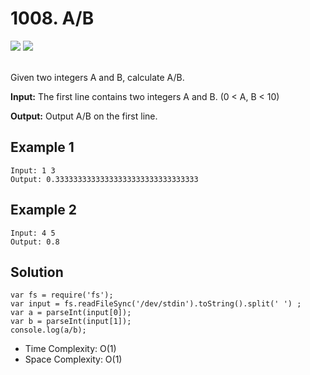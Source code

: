 
# 1008. A/B

<div style={{ display: "flex", flex-direction: "column" }}>
  <img src="https://img.shields.io/badge/Level-Easy-brightgreen" />
  <img src="https://img.shields.io/badge/Math-grey" />
</div>

<br /> Given two integers A and B, calculate A/B.

<strong>Input:</strong> The first line contains two integers A and B. (0 < A, B < 10)

<strong>Output:</strong> Output A/B on the first line.

## Example 1

```
Input: 1 3
Output: 0.33333333333333333333333333333333
```

## Example 2

```
Input: 4 5
Output: 0.8
```

## Solution
```
var fs = require('fs');
var input = fs.readFileSync('/dev/stdin').toString().split(' ') ;
var a = parseInt(input[0]);
var b = parseInt(input[1]);
console.log(a/b);
```

- Time Complexity: O(1)
- Space Complexity: O(1)
